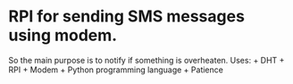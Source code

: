 # RPI for sending SMS messages using modem.

So the main purpose is to notify if something is overheaten.
Uses:
	+ DHT
	+ RPI
	+ Modem
	+ Python programming language
	+ Patience
